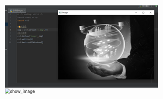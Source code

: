 ![](show_image.png)![show_image](https://user-images.githubusercontent.com/68851108/115326806-798cde80-a1c0-11eb-8986-bdcbee0c19cb.png)
